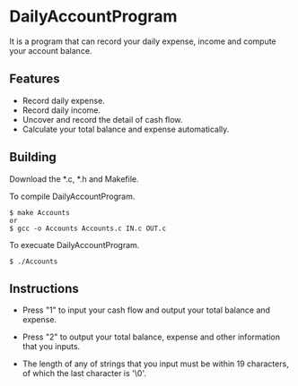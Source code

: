 # DailyAccountProgram
It is a program that can record your daily expense, income and compute your account balance.

## Features
* Record daily expense.
* Record daily income.
* Uncover and record the detail of cash flow.
* Calculate your total balance and expense automatically.

## Building
Download the *.c, *.h and Makefile.

To compile DailyAccountProgram.
<pre><code>$ make Accounts
or
$ gcc -o Accounts Accounts.c IN.c OUT.c
</code></pre>

To execuate DailyAccountProgram.
<pre><code>$ ./Accounts
</code></pre>

## Instructions
* Press "1" to input your cash flow and output your total balance and expense.

* Press "2" to output your total balance, expense and other information that you inputs.

* The length of any of strings that you input must be within 19 characters, of which the last character is '\0'.



